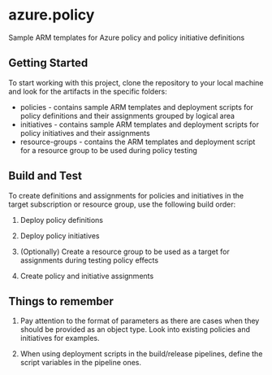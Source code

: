 # azure.policy
Sample ARM templates for Azure policy and policy initiative definitions

## Getting Started

To start working with this project, clone the repository to your local machine and look for the artifacts in the specific folders:

* policies - contains sample ARM templates and deployment scripts for policy definitions and their assignments grouped by logical area
* initiatives - contains sample ARM templates and deployment scripts for policy initiatives and their assignments
* resource-groups - contains the ARM templates and deployment script for a resource group to be used during policy testing

## Build and Test

To create definitions and assignments for policies and initiatives in the target subscription or resource group, use the following build order:

1. Deploy policy definitions

2. Deploy policy initiatives

3. (Optionally) Create a resource group to be used as a target for assignments during testing policy effects

4. Create policy and initiative assignments

## Things to remember

1. Pay attention to the format of parameters as there are cases when they should be provided as an object type. Look into existing policies and initiatives for examples.

2. When using deployment scripts in the build/release pipelines, define the script variables in the pipeline ones.